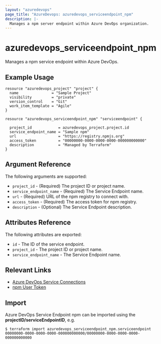 ```yaml
---
layout: "azuredevops"
page_title: "AzureDevops: azuredevops_serviceendpoint_npm"
description: |-
  Manages a npm server endpoint within Azure DevOps organization.
---
```


# azuredevops_serviceendpoint_npm

Manages a npm service endpoint within Azure DevOps.

## Example Usage

```hcl
resource "azuredevops_project" "project" {
  name               = "Sample Project"
  visibility         = "private"
  version_control    = "Git"
  work_item_template = "Agile"
}

resource "azuredevops_serviceendpoint_npm" "serviceendpoint" {

  project_id            = azuredevops_project.project.id
  service_endpoint_name = "Sample npm"
  url                   = "https://registry.npmjs.org"
  access_token          = "00000000-0000-0000-0000-000000000000"
  description           = "Managed by Terraform"
}
```

## Argument Reference

The following arguments are supported:

- `project_id` - (Required) The project ID or project name.
- `service_endpoint_name` - (Required) The Service Endpoint name.
- `url` - (Required) URL of the npm registry to connect with.
- `access_token` - (Required) The access token for npm registry.
- `description` - (Optional) The Service Endpoint description.

## Attributes Reference

The following attributes are exported:

- `id` - The ID of the service endpoint.
- `project_id` - The project ID or project name.
- `service_endpoint_name` - The Service Endpoint name.

## Relevant Links

- [Azure DevOps Service Connections](https://docs.microsoft.com/en-us/azure/devops/pipelines/library/service-endpoints?view=azure-devops&tabs=yaml)
- [npm User Token](https://docs.npmjs.com/about-access-tokens)

## Import

Azure DevOps Service Endpoint npm can be imported using the **projectID/serviceEndpointID**, e.g.

```shell
$ terraform import azuredevops_serviceendpoint_npm.serviceendpoint 00000000-0000-0000-0000-000000000000/00000000-0000-0000-0000-000000000000
```

